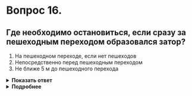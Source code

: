 # Вопрос 16.

## Где необходимо остановиться, если сразу за пешеходным переходом образовался затор?

1. На пешеходном переходе, если нет пешеходов
2. Непосредственно перед пешеходным переходом
3. Не ближе 5 м до пешеходного перехода

<details>
<summary><b>Показать ответ</b></summary>
Правильный ответ: 2
</details>
<details>
<summary><b>Подробнее</b></summary>
Здесь Вы производите временное прекращение движения, а не преднамеренную остановку. Поэтому останавливаетесь до границы пешеходного перехода, которая обозначается знаками или разметкой. Правильный ответ – непосредственно перед пешеходным переходом.
(Пункт 14.4 ПДД)
</details>